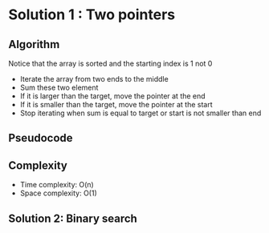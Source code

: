 # Solution 1 : Two pointers
## Algorithm
Notice that the array is sorted and the starting index is 1 not 0
- Iterate the array from two ends to the middle
- Sum these two element
- If it is larger than the target, move the pointer at the end
- If it is smaller than the target, move the pointer at the start
- Stop iterating when sum is equal to target or start is not smaller than end 
## Pseudocode

## Complexity
- Time complexity: O(n)
- Space complexity: O(1)
## Solution 2: Binary search


